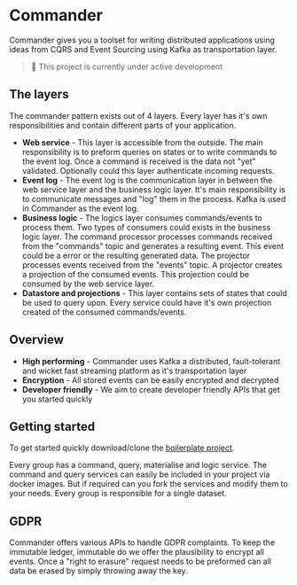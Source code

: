 # Commander

Commander gives you a toolset for writing distributed applications using ideas from CQRS and Event Sourcing using Kafka as transportation layer.

> 🚧 This project is currently under active development

## The layers

The commander pattern exists out of 4 layers. Every layer has it's own responsibilities and contain different parts of your application.

- **Web service** - This layer is accessible from the outside. The main responsibility is to preform queries on states or to write commands to the event log. Once a command is received is the data not "yet" validated. Optionally could this layer authenticate incoming requests.
- **Event log** - The event log is the communication layer in between the web service layer and the business logic layer. It's main responsibility is to communicate messages and "log" them in the process. Kafka is used in Commander as the event log.
- **Business logic** - The logics layer consumes commands/events to process them. Two types of consumers could exists in the business logic layer. The command processor processes commands received from the "commands" topic and generates a resulting event. This event could be a error or the resulting generated data. The projector processes events received from the "events" topic. A projector creates a projection of the consumed events. This projection could be consumed by the web service layer.
- **Datastore and projections** - This layer contains sets of states that could be used to query upon. Every service could have it's own projection created of the consumed commands/events.

## Overview
- **High performing** - Commander uses Kafka a distributed, fault-tolerant and wicket fast streaming platform as it's transportation layer
- **Encryption** - All stored events can be easily encrypted and decrypted
- **Developer friendly** - We aim to create developer friendly APIs that get you started quickly

## Getting started

To get started quickly download/clone the [boilerplate project](https://github.com/sysco-middleware/commander-boilerplate).

Every group has a command, query, materialise and logic service. The command and query services can easily be included in your project via docker images. But if required can you fork the services and modify them to your needs. Every group is responsible for a single dataset.

## GDPR

Commander offers various APIs to handle GDPR complaints. To keep the immutable ledger, immutable do we offer the plausibility to encrypt all events. Once a "right to erasure" request needs to be preformed can all data be erased by simply throwing away the key.
